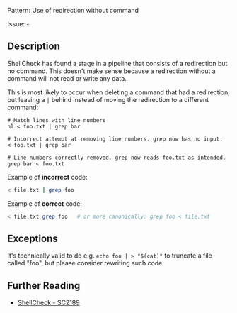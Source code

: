 Pattern: Use of redirection without command

Issue: -

## Description

ShellCheck has found a stage in a pipeline that consists of a redirection but no command. This doesn't make sense because a redirection without a command will not read or write any data.

This is most likely to occur when deleting a command that had a redirection, but leaving a `|` behind instead of moving the redirection to a different command:

```
# Match lines with line numbers
nl < foo.txt | grep bar

# Incorrect attempt at removing line numbers. grep now has no input:
< foo.txt | grep bar

# Line numbers correctly removed. grep now reads foo.txt as intended.
grep bar < foo.txt
```

Example of **incorrect** code:

```sh
< file.txt | grep foo
```

Example of **correct** code:

```sh
< file.txt grep foo   # or more canonically: grep foo < file.txt
```

## Exceptions

It's technically valid to do e.g. `echo foo | > "$(cat)"` to truncate a file called "foo", but please consider rewriting such code.

## Further Reading

* [ShellCheck - SC2189](https://github.com/koalaman/shellcheck/wiki/SC2189)
